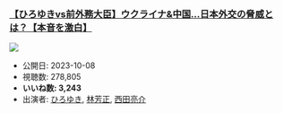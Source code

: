 ### [【ひろゆきvs前外務大臣】ウクライナ&中国…日本外交の脅威とは？【本音を激白】](https://www.youtube.com/watch?v=7-L8clG11M8)
[![](https://img.youtube.com/vi/7-L8clG11M8/sddefault.jpg)](https://www.youtube.com/watch?v=7-L8clG11M8)
-   公開日: 2023-10-08
-   視聴数: 278,805
-   **いいね数: 3,243**
-   出演者: [ひろゆき](/rehacq_fan/people/ひろゆき "wikilink"), [林芳正](/rehacq_fan/people/林芳正 "wikilink"), [西田亮介](/rehacq_fan/people/西田亮介 "wikilink")
